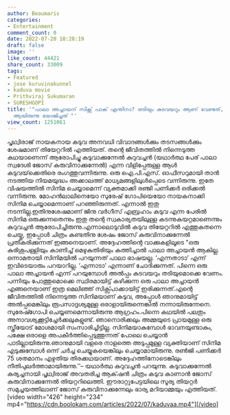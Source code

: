 ```yaml
---
author: Beaumaris
categories:
- Entertainment
comment_count: 0
date: 2022-07-20 10:28:19
draft: false
image: ''
like_count: 44421
share_count: 33009
tags:
- Featured
- jose kuruvinakunnel
- kaduva movie
- Prithviraj Sukumaran
- SURESHGOPI
title: '"പാലാ അച്ചായന് സിക്സ് പാക് എന്തിനാ? തടിയും കുടവയറും ആണ് വേണ്ടത്, സുരേഷ്‌ഗോപി
  ആയിരുന്നു യോജിച്ചത് "'
view_count: 1251061
---
```


പൃഥ്വിരാജ് നായകനായ കടുവ അനവധി വിവാദങ്ങൾക്കും തടസങ്ങൾക്കും ശേഷമാണ് തിയേറ്ററിൽ എത്തിയത്. തന്റെ ജീവിതത്തിൽ നിന്നെടുത്ത കഥയാണെന്ന് ആരോപിച്ചു കടുവാക്കുന്നേൽ കുറുവച്ചൻ (യഥാർത്ഥ പേര് പാലാ സ്വദേശി ജോസ് കുരുവിനാക്കുന്നേൽ) എന്ന വിളിപ്പേരുള്ള ആൾ കടുവയ്‌ക്കെതിരെ രംഗത്തുവന്നിരുന്നു. ഒരു ഐ.പി.എസ്. ഓഫീസറുമായി താൻ നടത്തിയ നിയമയുദ്ധം അക്കാലത്ത് മാധ്യമങ്ങളിലുൾപ്പെടെ വന്നിരുന്നു. ഇതേ വിഷയത്തിൽ സിനിമ ചെയ്യാമെന്ന് വ്യക്തമാക്കി രഞ്ജി പണിക്കർ ഒരിക്കൽ വന്നിരുന്നു. മോഹൻലാലിനെയോ സുരേഷ് ഗോപിയെയോ നായകനാക്കി സിനിമ ചെയ്യാമെന്നാണ് പറഞ്ഞിരുന്നത്. എന്നാൽ ഇതു നടന്നില്ല.ഇതിനുശേഷമാണ് ജിനു വർഗീസ് എബ്രഹാം കടുവ എന്ന പേരിൽ സിനിമ ഒരുക്കുന്നതെന്നും ഇതു തന്റെ സ്വകാര്യതയിലുള്ള കടന്നുകയറ്റമാണെന്നും കുറുവച്ചൻ ആരോപിച്ചിരുന്നു.എന്നാലൊടുവിൽ കടുവ തിയേറ്ററിൽ എത്തുകതന്നെ ചെയ്തു, ഇപ്പോൾ ചിത്രം കണ്ടതിനു ശേഷം ജോസ് കുരുവിനാക്കുന്നേൽ പ്രതികരിക്കുന്നത് ഇങ്ങനെയാണ്. അദ്ദേഹത്തിന്റെ വാക്കുകളിലൂടെ "ഒരു കുരിശുപള്ളിയും കാണിച്ച് മെഴുകുതിരിയും കത്തിച്ചാൽ പാലാ അച്ചായൻ ആകില്ല. ഒന്നാമതായി സിനിമയിൽ പറയുന്നത് പാലാ ഭാഷയല്ല. ‘എന്നതാടാ’ എന്ന് ഇവിടെയാരും പറയാറില്ല. ‘എന്നാടാ’ എന്നാണ് ചോദിക്കുന്നത്. പിന്നെ ഒരു പാലാ അച്ചായൻ എന്ന് പറയുമ്പോൾ അൽപ്പം കുടവയറും തടിയുമൊക്കെ വേണം. പന്നിയും പോത്തുമൊക്കെ സ്ഥിരമായിട്ട് കഴിക്കുന്ന ഒരു പാലാ അച്ചായൻ എങ്ങനെയാണ് ഇത്ര മെലിഞ്ഞ് സിക്സ്പാക്കായിട്ട് ഇരിക്കുന്നത്.എന്റെ ജീവിതത്തിൽ നിന്നെടുത്ത സിനിമയാണ് കടുവ, അപ്പോൾ ഞാനുമായിട്ട് അൽപ്പമെങ്കിലും രൂപസാദൃശ്യമുള്ള ഒരാളായിരുന്നെങ്കിൽ നന്നായിരുന്നേനെ. സുരേഷ്ഗോപി ചെയ്യണമെന്നായിരുന്നു ആഗ്രഹം.പിന്നെ കഥയിൽ പലതും അനാവശ്യക്കൂട്ടിച്ചേർക്കലുകളുണ്ട്. ഞാനൊരിക്കലും അമ്മയുടെ പ്രായമുള്ള ഒരു സ്ത്രീയോട് മോശമായി സംസാരിച്ചിട്ടില്ല. സിനിമയാകുമ്പോൾ ഭാവനയുണ്ടാകും, പക്ഷേ ഒരാളെ അപകീർത്തിപ്പെടുത്തുന്നത് പോലെ ചെയ്യാൻ പാടില്ലായിരുന്നു.ഞാനുമായി വളരെ നാളത്തെ അടുപ്പമുള്ള വ്യക്തിയാണ് സിനിമ എടുക്കുമ്പോൾ ഒന്ന് ചർച്ച ചെയ്യുകയെങ്കിലും ചെയ്യാമായിരുന്നു. രൺജി പണിക്കർ 75 ശതമാനം എഴുതിയ തിരക്കഥയാണ്. അദ്ദേഹത്തിനോടെങ്കിലും നീതിപുലർത്താമായിരുന്നു.’’– യഥാർത്ഥ കുറുവച്ചൻ പറയുന്നു. കടുവാക്കുന്നേൽ കുര്യച്ചനായി പൃഥ്വിരാജ് അവതരിച്ച ആക്‌ഷൻ ചിത്രം കടുവ കാണാൻ ജോസ് കുരുവിനാക്കുന്നേൽ തിയറ്ററിലെത്തി. ഈരാറ്റുപേട്ടയിലെ സൂര്യ തിയറ്റർ സമുച്ചയത്തിലാണ് ജോസ് കുരുവിനാക്കുന്നേലും ഭാര്യ മറിയാമ്മയും എത്തിയത്. [video width="426" height="234" mp4="https://cdn.boolokam.com/articles/2022/07/kaduvaa.mp4"][/video]